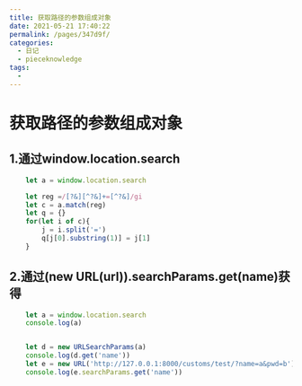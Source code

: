 ```yaml
---
title: 获取路径的参数组成对象
date: 2021-05-21 17:40:22
permalink: /pages/347d9f/
categories:
  - 日记
  - pieceknowledge
tags:
  - 
---
```

# 获取路径的参数组成对象
## 1.通过window.location.search

```js
    let a = window.location.search

    let reg =/[?&][^?&]+=[^?&]/gi
    let c = a.match(reg)
    let q = {}
    for(let i of c){
        j = i.split('=')
        q[j[0].substring(1)] = j[1]
    }
```

## 2.通过(new URL(url)).searchParams.get(name)获得

```js
    let a = window.location.search
    console.log(a)


    let d = new URLSearchParams(a)
    console.log(d.get('name'))
    let e = new URL('http://127.0.0.1:8000/customs/test/?name=a&pwd=b')
    console.log(e.searchParams.get('name'))
```


